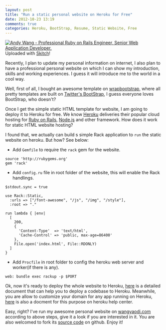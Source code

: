 ```yaml
---
layout: post
title: "Run a static personal website on Heroku for Free"
date: 2012-10-23 13:19
comments: true
categories: Heroku, BootStrap, Resume, Static Website, Free
---
```


<div class="thumbnail"><a href="http://wangyaodi.com"><img src="https://img.skitch.com/20121023-fxqkstawwd56ehbpecxq6ifkq8.preview.jpg" alt="Andy Wang - Professional Ruby on Rails Engineer, Senior Web Application Developer." /></a><br /><span>Uploaded with <a href="http://skitch.com">Skitch</a>!</span></div>

Recently, I plan to update my personal information on internet, I also plan to have a professional personal website on which I can show my introduction, skills and working experiences. I guess it will introduce me to the world in a cool way.

Well, first of all, I bought an awesome template on [wrapbootstrap], where all pretty templates are built on [Twitter's BootStrap], I guess everyone loves BootStrap, who doesn't?

Once I get the simple static HTML template for website, I am going to deploy it to Heroku for free. We know [Heroku] deliveries their popular cloud hosting for [Ruby on Rails], [Node.js] and other framework. How does it work for static HTML website hosting?

I found that, we actually can build s simple Rack application to `run` the static website on heroku. But how? See below:

- Add `Gemfile` to require the `rack` gem for the website.

```
source 'http://rubygems.org'
gem 'rack'
```

- Add `config.ru` file in root folder of the website, this will enable the Rack handlings. 

```
$stdout.sync = true

use Rack::Static,
  :urls => ["/font-awesome", "/js", "/img", "/style"],
  :root => "."

run lambda { |env|
  [
    200,
    {
      'Content-Type'  => 'text/html',
      'Cache-Control' => 'public, max-age=86400'
    },
    File.open('index.html', File::RDONLY)
  ]
}
``` 
- Add `Procfile` in root folder to config the heroku web server and worker(if there is any).

```
web: bundle exec rackup -p $PORT
```

Ok, now it's ready to deploy the whole website to Heroku, [here](https://devcenter.heroku.com/articles/git) is a detailed document that can help you to deploy a codebase to Heroku. Meanwhile, you are allow to customize your domain for any app running on Heroku, [here](https://devcenter.heroku.com/articles/custom-domains) is also a docment for this purpose on heroku help center.

Easy, right? I've run my awesome personal website on [wangyaodi.com](wangyaodi.com) according to above steps, give it a look if you are interested in it. You are also welcomed to fork its [source code](https://github.com/yorzi/cv-andywang) on github. Enjoy it!


[wrapbootstrap]: https://wrapbootstrap.com/
[Twitter's BootStrap]: http://twitter.github.com/bootstrap/
[Heroku]: http://heroku.com
[Ruby on Rails]: http://rubyonrails.org/
[Node.js]: http://nodejs.org/